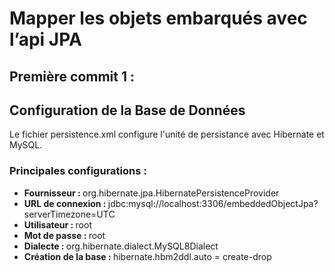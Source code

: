 ﻿<h1>Mapper les objets embarqués avec l’api JPA</h1>
<h2>Première commit 1 : </h2>
<h2>Configuration de la Base de Données</h2>
<p>Le fichier persistence.xml configure l'unité de persistance avec Hibernate et MySQL.</p>
<h3>Principales configurations :</h3>
<ul>
    <li><strong>Fournisseur : </strong>org.hibernate.jpa.HibernatePersistenceProvider</li>
<li><strong>URL de connexion : </strong>jdbc:mysql://localhost:3306/embeddedObjectJpa?serverTimezone=UTC</li>
<li><strong>Utilisateur : </strong>root</li>
<li><strong>Mot de passe : </strong>root</li>
<li><strong>Dialecte : </strong>org.hibernate.dialect.MySQL8Dialect</li>
<li><strong>Création de la base :  </strong>hibernate.hbm2ddl.auto = create-drop</li>
</ul>
